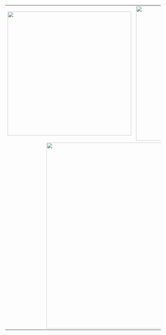 <table>
  <tr>
    <td align="center"><img src="https://github-readme-stats.vercel.app/api?username=florkbr&theme=github_dark&title_color=39d353&hide_border=true" width="400px"/></td>
    <td align="center"><img src="https://streak-stats.demolab.com?user=florkbr&theme=github_dark&hide_border=true&border_radius=10" width="435px"/></td>
  </tr>
  <tr>
    <td colspan="2" align="center"><img src="https://github-readme-activity-graph.vercel.app/graph?username=florkbr&bg_color=0d1117&color=39d353&line=39d353&point=39d353&area=true&hide_border=true" width="600px"/></td>
  </tr>
</table>

<!--
**florkbr/florkbr** is a ✨ _special_ ✨ repository because its `README.md` (this file) appears on your GitHub profile.

Here are some ideas to get you started:

- 🔭 I’m currently working on ...
- 🌱 I’m currently learning ...
- 👯 I’m looking to collaborate on ...
- 🤔 I’m looking for help with ...
- 💬 Ask me about ...
- 📫 How to reach me: ...
- 😄 Pronouns: ...
- ⚡ Fun fact: ...
-->
